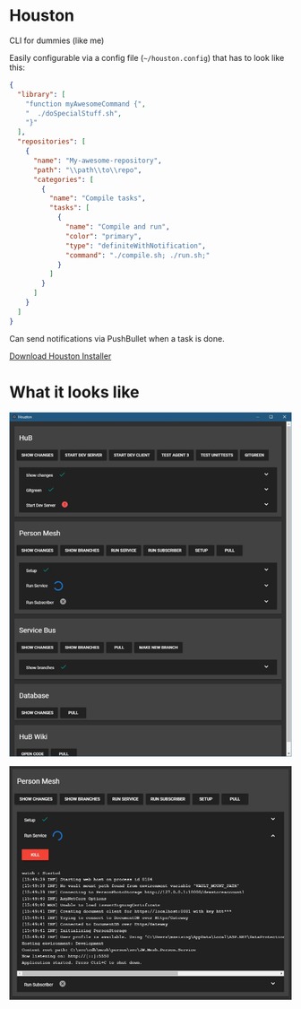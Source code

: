 # Houston

CLI for dummies (like me)

Easily configurable via a config file (`~/houston.config`) that has to look like this:

```json
{
  "library": [
    "function myAwesomeCommand {",
    "  ./doSpecialStuff.sh",
    "}"
  ],
  "repositories": [
    {
      "name": "My-awesome-repository",
      "path": "\\path\\to\\repo",
      "categories": [
        {
          "name": "Compile tasks",
          "tasks": [
            {
              "name": "Compile and run",
              "color": "primary",
              "type": "definiteWithNotification",
              "command": "./compile.sh; ./run.sh;"
            }
          ]
        }
      ]
    }
  ]
}
```

Can send notifications via PushBullet when a task is done.

[Download Houston Installer](https://github.com/MarvinZeising/Houston/raw/master/dist/Houston%20Setup%200.1.0.exe)

# What it looks like

![houston-1](https://github.com/MarvinZeising/Houston/raw/master/public/houston-1.jpg)

![houston-2](https://github.com/MarvinZeising/Houston/raw/master/public/houston-2.jpg)
